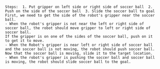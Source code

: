 
    Steps:  1. Put gripper on left side or right side of soccer ball  2. Push on the side of the soccer ball  3. Slide the soccer ball to goal
    First, we need to get the side of the robot's gripper near the soccer ball.
    - When the robot's gripper is not near the left or right side of soccer ball, the robot should move gripper to left or right side of soccer ball.
    If the gripper is on one of the sides of the soccer ball, push on it to get it to move.
    - When the Robot's gripper is near left or right side of soccer ball and the soccer ball is not moving, the robot should push soccer ball.
    Now that the soccer ball is moving, slide it to the target location.
    - When the robot's gripper is pushing the soccer ball and soccer ball is moving, the robot should slide soccer ball to the goal.